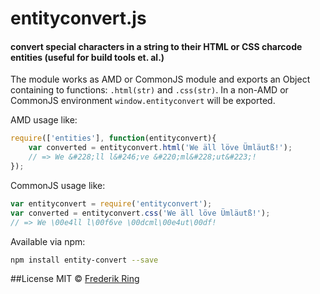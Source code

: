 # entityconvert.js
#### convert special characters in a string to their HTML or CSS charcode entities (useful for build tools et. al.)

The module works as AMD or CommonJS module and exports an Object containing to functions: `.html(str)` and `.css(str)`. In a non-AMD or CommonJS environment `window.entityconvert` will be exported.

AMD usage like:
```javascript
require(['entities'], function(entityconvert){
	var converted = entityconvert.html('We äll löve Ümläutß!');
	// => We &#228;ll l&#246;ve &#220;ml&#228;ut&#223;!
});
```

CommonJS usage like:
```javascript
var entityconvert = require('entityconvert');
var converted = entityconvert.css('We äll löve Ümläutß!');
// => We \00e4ll l\00f6ve \00dcml\00e4ut\00df!
```

Available via npm:
```sh
npm install entity-convert --save
```

##License
MIT © [Frederik Ring](https://github.com/m90)